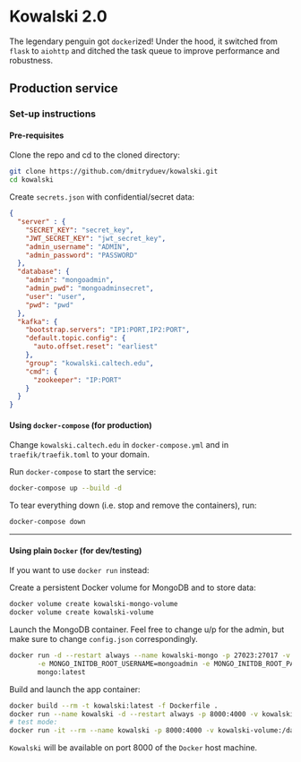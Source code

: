 # Kowalski 2.0

The legendary penguin got `docker`ized! Under the hood, it switched from `flask` to `aiohttp` and ditched 
the task queue to improve performance and robustness.

## Production service  

### Set-up instructions

#### Pre-requisites

Clone the repo and cd to the cloned directory:
```bash
git clone https://github.com/dmitryduev/kowalski.git
cd kowalski
```

Create `secrets.json` with confidential/secret data:
```json
{
  "server" : {
    "SECRET_KEY": "secret_key",
    "JWT_SECRET_KEY": "jwt_secret_key",
    "admin_username": "ADMIN",
    "admin_password": "PASSWORD"
  },
  "database": {
    "admin": "mongoadmin",
    "admin_pwd": "mongoadminsecret",
    "user": "user",
    "pwd": "pwd"
  },
  "kafka": {
    "bootstrap.servers": "IP1:PORT,IP2:PORT",
    "default.topic.config": {
      "auto.offset.reset": "earliest"
    },
    "group": "kowalski.caltech.edu",
    "cmd": {
      "zookeeper": "IP:PORT"
    }
  }
}
```

#### Using `docker-compose` (for production)

Change `kowalski.caltech.edu` in `docker-compose.yml` and in `traefik/traefik.toml` to your domain. 

Run `docker-compose` to start the service:
```bash
docker-compose up --build -d
```

To tear everything down (i.e. stop and remove the containers), run:
```bash
docker-compose down
```

---

#### Using plain `Docker` (for dev/testing)

If you want to use `docker run` instead:

Create a persistent Docker volume for MongoDB and to store data:
```bash
docker volume create kowalski-mongo-volume
docker volume create kowalski-volume
```

Launch the MongoDB container. Feel free to change u/p for the admin, 
but make sure to change `config.json` correspondingly.
```bash
docker run -d --restart always --name kowalski-mongo -p 27023:27017 -v kowalski-mongo-volume:/data/db \
       -e MONGO_INITDB_ROOT_USERNAME=mongoadmin -e MONGO_INITDB_ROOT_PASSWORD=mongoadminsecret \
       mongo:latest
```

Build and launch the app container:
```bash
docker build --rm -t kowalski:latest -f Dockerfile .
docker run --name kowalski -d --restart always -p 8000:4000 -v kowalski-volume:/data --link kowalski-mongo:mongo kowalski:latest
# test mode:
docker run -it --rm --name kowalski -p 8000:4000 -v kowalski-volume:/data --link kowalski-mongo:mongo kowalski:latest

```

`Kowalski` will be available on port 8000 of the `Docker` host machine. 

